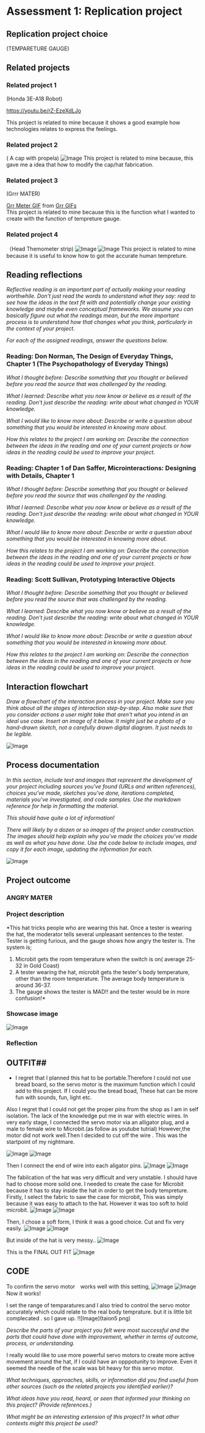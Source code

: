 # Assessment 1: Replication project


## Replication project choice ##
(TEMPARETURE GAUGE)

## Related projects ##


### Related project 1 ###
(Honda 3E-A18 Robot)

https://youtu.be/rZ-EzeXdLJo

This project is related to mine because it shows a good example how technologies relates to express the feelings.

### Related project 2 ###
( A cap with propela)
![Image](propelacap.png)
This project is related to mine because, this gave me a idea that how to modify the cap/hat fabrication.

### Related project 3 ###
(Grrr MATER)

<div class="tenor-gif-embed" data-postid="15697874" data-share-method="host" data-width="100%" data-aspect-ratio="1.0"><a href="https://tenor.com/view/grr-meter-anger-rage-anger-meter-gif-15697874">Grr Meter GIF</a> from <a href="https://tenor.com/search/grr-gifs">Grr GIFs</a></div><script type="text/javascript" async src="https://tenor.com/embed.js"></script>
This project is related to  mine because this is the function what I wanted to create with the function of tempreture gauge.

### Related project 4 ###
（Head Themometer strip)
![Image](thermo1.png)
![Image](thermo2.png)
This project is related to mine because it is useful to know how to got the accurate human tempreture.


## Reading reflections ##
*Reflective reading is an important part of actually making your reading worthwhile. Don't just read the words to understand what they say: read to see how the ideas in the text fit with and potentially change your existing knowledge and maybe even conceptual frameworks. We assume you can basically figure out what the readings mean, but the more important process is to understand how that changes what you think, particularly in the context of your project.*

*For each of the assigned readings, answer the questions below.*

### Reading: Don Norman, The Design of Everyday Things, Chapter 1 (The Psychopathology of Everyday Things) ###

*What I thought before: Describe something that you thought or believed before you read the source that was challenged by the reading.*

*What I learned: Describe what you now know or believe as a result of the reading. Don't just describe the reading: write about what changed in YOUR knowledge.*

*What I would like to know more about: Describe or write a question about something that you would be interested in knowing more about.*

*How this relates to the project I am working on: Describe the connection between the ideas in the reading and one of your current projects or how ideas in the reading could be used to improve your project.*

### Reading: Chapter 1 of Dan Saffer, Microinteractions: Designing with Details, Chapter 1 ###

*What I thought before: Describe something that you thought or believed before you read the source that was challenged by the reading.*

*What I learned: Describe what you now know or believe as a result of the reading. Don't just describe the reading: write about what changed in YOUR knowledge.*

*What I would like to know more about: Describe or write a question about something that you would be interested in knowing more about.*

*How this relates to the project I am working on: Describe the connection between the ideas in the reading and one of your current projects or how ideas in the reading could be used to improve your project.*

### Reading: Scott Sullivan, Prototyping Interactive Objects ###

*What I thought before: Describe something that you thought or believed before you read the source that was challenged by the reading.*

*What I learned: Describe what you now know or believe as a result of the reading. Don't just describe the reading: write about what changed in YOUR knowledge.*

*What I would like to know more about: Describe or write a question about something that you would be interested in knowing more about.*

*How this relates to the project I am working on: Describe the connection between the ideas in the reading and one of your current projects or how ideas in the reading could be used to improve your project.*


## Interaction flowchart ##
*Draw a flowchart of the interaction process in your project. Make sure you think about all the stages of interaction step-by-step. Also make sure that you consider actions a user might take that aren't what you intend in an ideal use case. Insert an image of it below. It might just be a photo of a hand-drawn sketch, not a carefully drawn digital diagram. It just needs to be legible.*


![Image](flow.png)


## Process documentation

*In this section, include text and images that represent the development of your project including sources you've found (URLs and written references), choices you've made, sketches you've done, iterations completed, materials you've investigated, and code samples. Use the markdown reference for help in formatting the material.*

*This should have quite a lot of information!*

*There will likely by a dozen or so images of the project under construction. The images should help explain why you've made the choices you've made as well as what you have done. Use the code below to include images, and copy it for each image, updating the information for each.*

![Image](diagram.png)



## Project outcome ##

### ANGRY MATER ###

### Project description ###

*This hat tricks people who are wearing this hat.
Once a tester is wearing the hat, the moderator tells several unpleasant sentences to the tester. Tester is getting furious, and the gauge shows how angry the tester is.
The system is;
1. Microbit gets the room temperature when the switch is on( average 25-32 in Gold Coast)
2. A tester wearing the hat, microbit gets the tester's body temperature, other than the room temperature. The average body temperature is around 36-37. 
3. The gauge shows the tester is MAD!! and the tester would be in more confusion!*


### Showcase image ###
![Image](ANGRYMATER.jpg)


### Reflection ###

## OUTFIT##

* I regret that I planned this hat to be portable.Therefore I could not use bread board, so the servo motor is the maximum function which I could add to this project. If I could you the bread boad, These hat can be more fun with sounds, fun, light etc.

Also I regret that I could not get the proper pins from the shop as I am in self isolation. 
The lack of the knowledge put me in war with electric wires. In very early stage, I connected the servo motor via an alligator plug, and a male to female wire to Microbit.(as follow as youtube tutrial) However,the motor did not work well.Then I decided to cut off the wire . This was the startpoint of my nightmare.

![Image](cut1.png)
![Image](servo.png)

Then I connect the end of wire into each aligator pins.
![Image](aligator.png)
![Image](servoandaligator.png)

The fabilcation of the hat was very difficult and very unstable. I should have had to choose more solid one.
I needed to create the case for Microbit because it has to stay inside the hat in order to get the body tempreture. 
Firstly, I select the fabric to saw the case for microbit, This was simply because it was easy to attach to the hat. However it was too soft to hold microbit.
![Image](hatcut.png)
![Image](failed.png)

Then, I chose a soft form, I think it was a good choice. Cut and fix very easily.
![Image](bluecase1.png)
![Image](bluecase2.png)

But inside of the hat is very messy..
![Image](inside.png)

This is the FINAL OUT FIT
![Image](outcome2.png)

## CODE ##

To confirm the servo motor　works well with this setting,
![Image](servocode.png)
![Image](finalsetting.png)
Now it works!

I set the range of temparatures:and I also tried to control the servo motor accurately which could relate to the real body temprature. but it is little bit complecated . so I gave up.
!![Image](taion5 png)


*Describe the parts of your project you felt were most successful and the parts that could have done with improvement, whether in terms of outcome, process, or understanding.*

I really would like to use more powerful servo motors to create more active movement around the hat, if I could have an opppotunity to improve. Even it seemed the needle of the scale was bit heavy for this servo motor.

*What techniques, approaches, skills, or information did you find useful from other sources (such as the related projects you identified earlier)?*


*What ideas have you read, heard, or seen that informed your thinking on this project? (Provide references.)*


*What might be an interesting extension of this project? In what other contexts might this project be used?*
